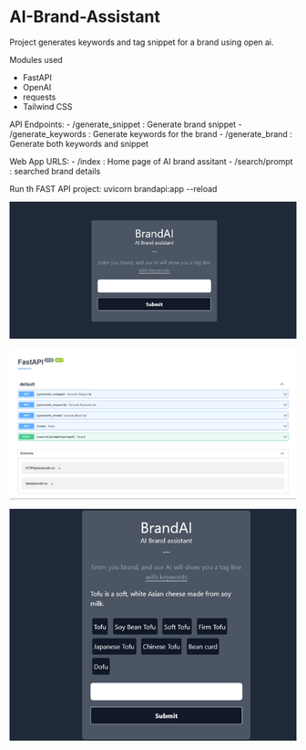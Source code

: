 # AI-Brand-Assistant

Project generates keywords and tag snippet for a brand using open ai.

Modules used
  - FastAPI
  - OpenAI
  - requests
  - Tailwind CSS

API Endpoints:
	- /generate_snippet :  Generate brand snippet
	- /generate_keywords : Generate keywords for the brand
	- /generate_brand :  Generate both keywords and snippet
	
Web App URLS:
	- /index : Home page of AI brand assitant
	- /search/prompt : searched brand details 

Run th FAST API project: uvicorn brandapi:app --reload


![img](https://github.com/Siddharthbadal/AI-Brand-Assistant/blob/main/images/aione.png)

![img](https://github.com/Siddharthbadal/AI-Brand-Assistant/blob/main/images/fastapi.png)

![img](https://github.com/Siddharthbadal/AI-Brand-Assistant/blob/main/images/aitwo.png)
